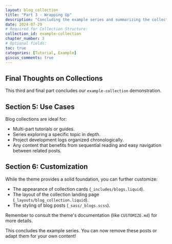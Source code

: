 ```yaml
---
layout: blog_collection
title: "Part 3 - Wrapping Up"
description: "Concluding the example series and summarizing the collection feature."
date: 2024-07-29
# Required for Collection Structure:
collection_id: example-collection
chapter_number: 3
# Optional fields:
toc: true
categories: [Tutorial, Example]
giscus_comments: true
---
```


## Final Thoughts on Collections

This third and final part concludes our `example-collection` demonstration.

## Section 5: Use Cases

Blog collections are ideal for:

- Multi-part tutorials or guides.
- Series exploring a specific topic in depth.
- Project development logs organized chronologically.
- Any content that benefits from sequential reading and easy navigation between related posts.

## Section 6: Customization

While the theme provides a solid foundation, you can further customize:

- The appearance of collection cards (`_includes/blogs.liquid`).
- The layout of the collection landing page (`_layouts/blog_collection.liquid`).
- The styling of blog posts (`_sass/_blogs.scss`).

Remember to consult the theme's documentation (like `CUSTOMIZE.md`) for more details.

This concludes the example series. You can now remove these posts or adapt them for your own content!
